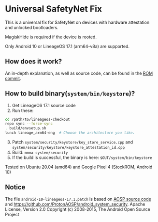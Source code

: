 # Universal SafetyNet Fix

This is a universal fix for SafetyNet on devices with hardware attestation and unlocked bootloaders.

MagiskHide is required if the device is rooted.

Only Android 10 or LineageOS 17.1 (arm64-v8a) are supported.

## How does it work?

An in-depth explanation, as well as source code, can be found in the [ROM commit](https://github.com/ProtonAOSP/android_system_security/commit/15633a3d29bf727b83083f2c49d906c16527d389).

## How to build binary(`system/bin/keystore`)?

1. Get LineageOS 17.1 source code
2. Run these:
```bash
cd /path/to/lineageos-checkout
repo sync --force-sync
. build/envsetup.sh
lunch lineage_arm64-eng  # Choose the architecture you like.
```
3. Patch `system/security/keystore/key_store_service.cpp` and `system/security/keystore/keystore_attestation_id.cpp`
4. Build: `mmma system/security`
5. If the build is successful, the binary is here: `$OUT/system/bin/keystore`

Tested on Ubuntu 20.04 (amd64) and Google Pixel 4 (StockROM, Android 10)

## Notice
The file `android-10-lineageos-17.1.patch` is based on [AOSP source code](https://android.googlesource.com/platform/system/security) and https://github.com/ProtonAOSP/android_system_security.
  Apache License, Version 2.0
  Copyright (c) 2008-2015, The Android Open Source Project
